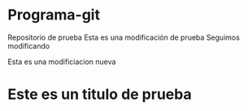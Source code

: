 # Programa-git
Repositorio de prueba
Esta es una modificación de prueba
Seguimos modificando
<p>Esta es una modificiacion nueva</p>
<h1>Este es un titulo de prueba</h1> 